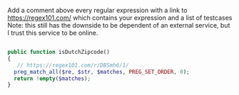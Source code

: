 Add a comment above every regular expression with a link to https://regex101.com/ which contains your expression and a list of testcases
Note: this still has the downside to be dependent of an external service, but I trust this service to be online.


```PHP

public function isDutchZipcode()
{
   // https://regex101.com/r/DBSmh6/1/
  preg_match_all($re, $str, $matches, PREG_SET_ORDER, 0);
  return !empty($matches);
}
```
